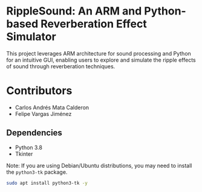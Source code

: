 # RippleSound: An ARM and Python-based Reverberation Effect Simulator

This project leverages ARM architecture for sound processing and Python for an intuitive GUI,
enabling users to explore and simulate the ripple effects of sound through reverberation techniques.

# Contributors

- Carlos Andrés Mata Calderon
- Felipe Vargas Jiménez

## Dependencies

- Python 3.8
- Tkinter

Note: If you are using Debian/Ubuntu distributions, you may need to install
the `python3-tk` package.

```bash
sudo apt install python3-tk -y
```
